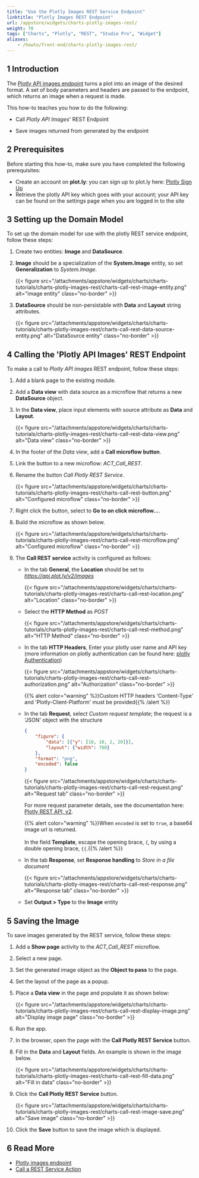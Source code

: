 ```yaml
---
title: "Use the Plotly Images REST Service Endpoint"
linktitle: "Plotly Images REST Endpoint"
url: /appstore/widgets/charts-plotly-images-rest/
weight: 70
tags: ["Charts", "Plotly", "REST", "Studio Pro", "Widget"]
aliases:
    - /howto/front-end/charts-plotly-images-rest/
---
```


## 1 Introduction

The [Plotly API images endpoint](https://api.plot.ly/v2/images) turns a plot into an image of the desired format. A set of body parameters and headers are passed to the endpoint, which returns an image when a request is made.

This how-to teaches you how to do the following:

* Call *Plotly API Images*' REST Endpoint

* Save images returned from generated by the endpoint

## 2 Prerequisites

Before starting this how-to, make sure you have completed the following prerequisites:

* Create an account on **plot.ly**: you can sign up to plot.ly here: [Plotly Sign Up](https://plot.ly/accounts/login/?action=signup#/)
* Retrieve the plotly API key which goes with your account; your API key can be found on the settings page when you are logged in to the site

## 3 Setting up the Domain Model

To set up the domain model for use with the plotly REST service endpoint, follow these steps:

1. Create two entities: **Image** and **DataSource**.

1. **Image** should be a specialization of the **System.Image** entity, so set **Generalization** to *System.Image*.

    {{< figure src="/attachments/appstore/widgets/charts/charts-tutorials/charts-plotly-images-rest/charts-call-rest-image-entity.png" alt="image entity" class="no-border" >}}
1. **DataSource** should be non-persistable with **Data** and **Layout** string attributes.

    {{< figure src="/attachments/appstore/widgets/charts/charts-tutorials/charts-plotly-images-rest/charts-call-rest-data-source-entity.png" alt="DataSource entity" class="no-border" >}}

## 4 Calling the 'Plotly API Images' REST Endpoint

To make a call to *Plotly API images* REST endpoint, follow these steps:

1. Add a blank page to the existing module.

1. Add a **Data view** with data source as a microflow that returns a new **DataSource** object.

1. In the **Data view**, place input elements with source attribute as **Data** and **Layout**.

    {{< figure src="/attachments/appstore/widgets/charts/charts-tutorials/charts-plotly-images-rest/charts-call-rest-data-view.png" alt="Data view" class="no-border" >}}

1. In the footer of the *Data view*, add a **Call microflow button**.

1. Link the button to a new microflow: *ACT_Call_REST*.

1. Rename the button *Call Plotly REST Service*.

    {{< figure src="/attachments/appstore/widgets/charts/charts-tutorials/charts-plotly-images-rest/charts-call-rest-button.png" alt="Configured microflow" class="no-border" >}}

1. Right click the button, select to **Go to on click microflow...**.

1. Build the microflow as shown below.

    {{< figure src="/attachments/appstore/widgets/charts/charts-tutorials/charts-plotly-images-rest/charts-call-rest-microflow.png" alt="Configured microflow" class="no-border" >}}

1. The **Call REST service** activity is configured as follows:

    * In the tab **General**, the **Location** should be set to *https://api.plot.ly/v2/images*

        {{< figure src="/attachments/appstore/widgets/charts/charts-tutorials/charts-plotly-images-rest/charts-call-rest-location.png" alt="Location" class="no-border" >}}  
    * Select the **HTTP Method** as *POST*

        {{< figure src="/attachments/appstore/widgets/charts/charts-tutorials/charts-plotly-images-rest/charts-call-rest-method.png" alt="HTTP Method" class="no-border" >}}

    * In the tab **HTTP Headers**, Enter your plotly user name and API key (more information on plotly authentication can be found here: [plotly Authentication](https://api.plot.ly/v2/#authentication))

        {{< figure src="/attachments/appstore/widgets/charts/charts-tutorials/charts-plotly-images-rest/charts-call-rest-authorization.png" alt="Authorization" class="no-border" >}}

        {{% alert color="warning" %}}Custom HTTP headers 'Content-Type' and 'Plotly-Client-Platform' must be provided{{% /alert %}}

    * In the tab **Request**, select *Custom request template*; the request is a 'JSON' object with the structure

        ``` JSON
        {
            "figure": {
                "data": [{"y": [10, 10, 2, 20]}],
                "layout": {"width": 700}
            },
            "format": "png",
            "encoded": false
        }
        ```

        {{< figure src="/attachments/appstore/widgets/charts/charts-tutorials/charts-plotly-images-rest/charts-call-rest-request.png" alt="Request tab" class="no-border" >}}

        For more request parameter details, see the documentation here: [Plotly REST API, v2](https://api.plot.ly/v2/images#fields).

        {{% alert color="warning" %}}When `encoded` is set to `true`, a base64 image url is returned.<br /><br />In the field **Template**, escape the opening brace, `{`, by using a double opening brace, `{`<wbr>`{`.{{% /alert %}}

    * In the tab **Response**, set **Response handling** to *Store in a file document*

        {{< figure src="/attachments/appstore/widgets/charts/charts-tutorials/charts-plotly-images-rest/charts-call-rest-response.png" alt="Response tab" class="no-border" >}}

    * Set **Output > Type** to the **Image** entity

## 5 Saving the Image

To save images generated by the REST service, follow these steps:

1. Add a **Show page** activity to the *ACT_Call_REST* microflow.

1. Select a new page.

1. Set the generated image object as the **Object to pass** to the page.

1. Set the layout of the page as a popup.

1. Place a **Data view** in the page and populate it as shown below:

    {{< figure src="/attachments/appstore/widgets/charts/charts-tutorials/charts-plotly-images-rest/charts-call-rest-display-image.png" alt="Display image page" class="no-border" >}}

1. Run the app.

1. In the browser, open the page with the **Call Plotly REST Service** button.

1. Fill in the **Data** and **Layout** fields. An example is shown in the image below.

    {{< figure src="/attachments/appstore/widgets/charts/charts-tutorials/charts-plotly-images-rest/charts-call-rest-fill-data.png" alt="Fill in data" class="no-border" >}}

1. Click the **Call Plotly REST Service** button.

    {{< figure src="/attachments/appstore/widgets/charts/charts-tutorials/charts-plotly-images-rest/charts-call-rest-image-save.png" alt="Save image" class="no-border" >}}
    
1. Click the **Save** button to save the image which is displayed.

## 6 Read More

* [Plotly images endpoint](https://api.plot.ly/v2/images)
* [Call a REST Service Action](/refguide/call-rest-action/)
